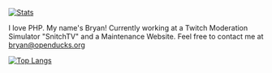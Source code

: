 [![Stats](https://github-readme-stats.vercel.app/api?username=Ente&show_icons=true)]()

I love PHP.
My name's Bryan!
Currently working at a Twitch Moderation Simulator "SnitchTV" and a Maintenance Website.
Feel free to contact me at bryan@openducks.org

[![Top Langs](https://github-readme-stats.vercel.app/api/top-langs/?username=Ente&layout=compact)]()

